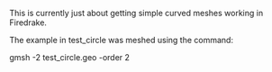 This is currently just about getting simple curved meshes working in Firedrake.

The example in test_circle was meshed using the command:

gmsh -2 test_circle.geo -order 2
